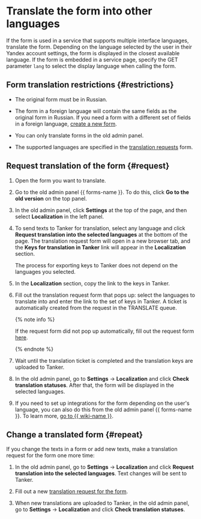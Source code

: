 # Translate the form into other languages

If the form is used in a service that supports multiple interface languages, translate the form. Depending on the language selected by the user in their Yandex account settings, the form is displayed in the closest available language. If the form is embedded in a service page, specify the GET parameter `lang` to select the display language when calling the form.

## Form translation restrictions {#restrictions}

* The original form must be in Russian.

* The form in a foreign language will contain the same fields as the original form in Russian. If you need a form with a different set of fields in a foreign language, [create a new form](new-form.md).

* You can only translate forms in the old admin panel.

* The supported languages are specified in the [translation requests](https://wiki.yandex-team.ru/doc-and-loc/l10n/zakazatperevod/localizationrequest/) form.

## Request translation of the form {#request}

1. Open the form you want to translate.

1. Go to the old admin panel {{ forms-name }}. To do this, click **Go to the old version** on the top panel.

1. In the old admin panel, click **Settings** at the top of the page, and then select **Localization** in the left panel.

1. To send texts to Tanker for translation, select any language and click **Request translation into the selected languages** at the bottom of the page. The translation request form will open in a new browser tab, and the **Keys for translation in Tanker** link will appear in the **Localization** section.

    The process for exporting keys to Tanker does not depend on the languages you selected.

1. In the **Localization** section, copy the link to the keys in Tanker.

2. Fill out the translation request form that pops up: select the languages to translate into and enter the link to the set of keys in Tanker. A ticket is automatically created from the request in the TRANSLATE queue.

    {% note info %}

    If the request form did not pop up automatically, fill out the request form [here](https://wiki.yandex-team.ru/doc-and-loc/l10n/zakazatperevod/localizationrequest/).

    {% endnote %}

3. Wait until the translation ticket is completed and the translation keys are uploaded to Tanker.

4. In the old admin panel, go to **Settings** → **Localization** and click **Check translation statuses**. After that, the form will be displayed in the selected languages.

5. If you need to set up integrations for the form depending on the user's language, you can also do this from the old admin panel {{ forms-name }}. To learn more, [go to {{ wiki-name }}](https://wiki.yandex-team.ru/forms/instruction/integrations/#obshhienastrojjkiintegracii).

## Change a translated form {#repeat}

If you change the texts in a form or add new texts, make a translation request for the form one more time:

1. In the old admin panel, go to **Settings** → **Localization** and click **Request translation into the selected languages**. Text changes will be sent to Tanker.

1. Fill out a new [translation request for the form](https://wiki.yandex-team.ru/doc-and-loc/l10n/zakazatperevod/localizationrequest/).

1. When new translations are uploaded to Tanker, in the old admin panel, go to **Settings** → **Localization** and click **Check translation statuses**.


